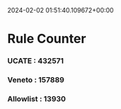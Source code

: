 2024-02-02 01:51:40.109672+00:00
# Rule Counter 
 ### UCATE : 432571

 ### Veneto : 157889

 ### Allowlist : 13930
